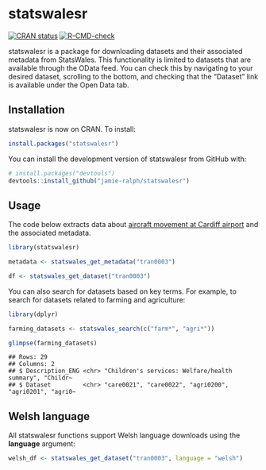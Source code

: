 # statswalesr

<!-- badges: start -->

[![CRAN
status](https://www.r-pkg.org/badges/version/statswalesr)](https://cran.r-project.org/package=statswalesr)
[![R-CMD-check](https://github.com/jamie-ralph/statswalesr/workflows/R-CMD-check/badge.svg)](https://github.com/jamie-ralph/statswalesr/actions)
<!-- badges: end -->

statswalesr is a package for downloading datasets and their associated
metadata from StatsWales. This functionality is limited to datasets that
are available through the OData feed. You can check this by navigating
to your desired dataset, scrolling to the bottom, and checking that the
“Dataset” link is available under the Open Data tab.

## Installation

statswalesr is now on CRAN. To install:

``` r
install.packages("statswalesr")
```

You can install the development version of statswalesr from GitHub with:

``` r
# install.packages("devtools")
devtools::install_github("jamie-ralph/statswalesr")
```

## Usage

The code below extracts data about [aircraft movement at Cardiff
airport](https://statswales.gov.wales/Catalogue/Transport/Air/aircraftmovementsatcardiffairport-by-movementtype-year)
and the associated metadata.

``` r
library(statswalesr)

metadata <- statswales_get_metadata("tran0003")

df <- statswales_get_dataset("tran0003")
```

You can also search for datasets based on key terms. For example, to
search for datasets related to farming and agriculture:

``` r
library(dplyr)

farming_datasets <- statswales_search(c("farm*", "agri*"))

glimpse(farming_datasets)
```

    ## Rows: 29
    ## Columns: 2
    ## $ Description_ENG <chr> "Children's services: Welfare/health summary", "Childr~
    ## $ Dataset         <chr> "care0021", "care0022", "agri0200", "agri0201", "agri0~

## Welsh language

All statswalesr functions support Welsh language downloads using the
**language** argument:

``` r
welsh_df <- statswales_get_dataset("tran0003", language = "welsh")
```
